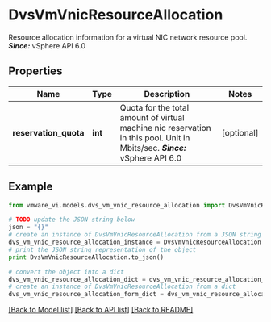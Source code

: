 # DvsVmVnicResourceAllocation

Resource allocation information for a virtual NIC network resource pool.  ***Since:*** vSphere API 6.0 

## Properties
Name | Type | Description | Notes
------------ | ------------- | ------------- | -------------
**reservation_quota** | **int** | Quota for the total amount of virtual machine nic reservation in this pool.  Unit in Mbits/sec.  ***Since:*** vSphere API 6.0  | [optional] 

## Example

```python
from vmware_vi.models.dvs_vm_vnic_resource_allocation import DvsVmVnicResourceAllocation

# TODO update the JSON string below
json = "{}"
# create an instance of DvsVmVnicResourceAllocation from a JSON string
dvs_vm_vnic_resource_allocation_instance = DvsVmVnicResourceAllocation.from_json(json)
# print the JSON string representation of the object
print DvsVmVnicResourceAllocation.to_json()

# convert the object into a dict
dvs_vm_vnic_resource_allocation_dict = dvs_vm_vnic_resource_allocation_instance.to_dict()
# create an instance of DvsVmVnicResourceAllocation from a dict
dvs_vm_vnic_resource_allocation_form_dict = dvs_vm_vnic_resource_allocation.from_dict(dvs_vm_vnic_resource_allocation_dict)
```
[[Back to Model list]](../README.md#documentation-for-models) [[Back to API list]](../README.md#documentation-for-api-endpoints) [[Back to README]](../README.md)


